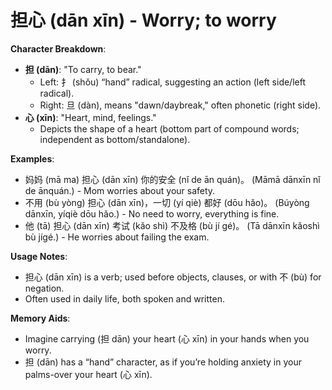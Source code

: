 # **担心 (dān xīn) - Worry; to worry**

**Character Breakdown**:  
- **担 (dān)**: "To carry, to bear."
  - Left: 扌 (shǒu) “hand” radical, suggesting an action (left side/left radical).
  - Right: 旦 (dàn), means "dawn/daybreak," often phonetic (right side).  
- **心 (xīn)**: "Heart, mind, feelings."
  - Depicts the shape of a heart (bottom part of compound words; independent as bottom/standalone).

**Examples**:  
- 妈妈 (mā ma) 担心 (dān xīn) 你的安全 (nǐ de ān quán)。 (Māmā dānxīn nǐ de ānquán.) - Mom worries about your safety.  
- 不用 (bù yòng) 担心 (dān xīn)，一切 (yí qiè) 都好 (dōu hǎo)。 (Búyòng dānxīn, yíqiè dōu hǎo.) - No need to worry, everything is fine.  
- 他 (tā) 担心 (dān xīn) 考试 (kǎo shì) 不及格 (bù jí gé)。 (Tā dānxīn kǎoshì bù jígé.) - He worries about failing the exam.

**Usage Notes**:  
- 担心 (dān xīn) is a verb; used before objects, clauses, or with 不 (bù) for negation.  
- Often used in daily life, both spoken and written.

**Memory Aids**:  
- Imagine carrying (担 dān) your heart (心 xīn) in your hands when you worry.  
- 担 (dān) has a “hand” character, as if you’re holding anxiety in your palms-over your heart (心 xīn).